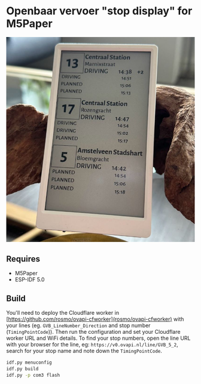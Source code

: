# Openbaar vervoer "stop display" for M5Paper

![M5Paper](img/m5paper.jpg)

## Requires

- M5Paper
- ESP-IDF 5.0

## Build

You'll need to deploy the Cloudflare worker in [https://github.com/rosmo/ovapi-cfworker](rosmo/ovapi-cfworker) with
your lines (eg. `GVB_LineNumber_Direction` and stop number (`TimingPointCode`)). Then run the configuration and
set your Cloudflare worker URL and WiFi details. To find your stop numbers, open the line URL with your
browser for the line, eg: `https://v0.ovapi.nl/line/GVB_5_2`, search for your stop name and note down the `TimingPointCode`.

```sh
idf.py menuconfig
idf.py build
idf.py -p com3 flash
```

